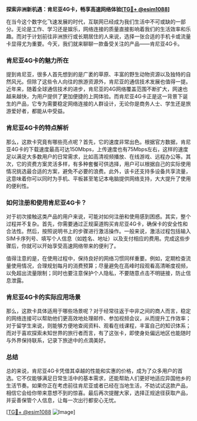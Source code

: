 **探索非洲新机遇：肯尼亚4G卡，畅享高速网络体验[[TG💪+ @esim1088](https://t.me/s/esim1088)]**

在当今这个数字化飞速发展的时代，互联网已经成为我们生活中不可或缺的一部分。无论是工作、学习还是娱乐，网络连接的质量直接影响着我们的生活效率和乐趣。而对于计划前往非洲旅行或长期居住的人来说，选择一张合适的手机卡或流量卡显得尤为重要。今天，我们就来聊聊一款备受关注的产品——肯尼亚4G卡。

### 肯尼亚4G卡的魅力所在

提到肯尼亚，很多人首先想到的是广袤的草原、丰富的野生动物资源以及独特的自然风光。但除了这些令人向往的旅游资源外，肯尼亚的通信技术发展也值得一提。近年来，随着全球通信技术的进步，肯尼亚的4G网络覆盖范围不断扩大，网速也越来越快，为用户提供了更加便捷的上网体验。而肯尼亚4G卡正是这一背景下诞生的产品，它专为需要稳定网络连接的人群设计，无论你是商务人士、学生还是旅游爱好者，都能从中受益。

### 肯尼亚4G卡的特点解析

那么，这款卡究竟有哪些亮点呢？首先，它的速度非常出色。根据官方数据，肯尼亚4G卡的下载速度最高可达150Mbps，上传速度也有75Mbps左右，这样的速度足以满足大多数用户的日常需求，比如高清视频播放、在线游戏、远程办公等。其次，它的资费方案灵活多样，有多种套餐可供选择，用户可以根据自己的实际使用情况挑选最合适的方案，避免不必要的浪费。此外，该卡还支持多设备共享流量，这意味着你可以同时为手机、平板甚至笔记本电脑提供网络支持，大大提升了使用的便利性。

### 如何注册和使用肯尼亚4G卡？

对于初次接触这类产品的用户来说，可能对如何注册和使用感到困惑。其实，整个过程并不复杂。首先，你需要通过正规渠道购买肯尼亚4G卡，确保卡的安全性和合法性。然后，按照说明书上的步骤进行激活操作。一般来说，激活过程包括输入SIM卡序列号、填写个人信息（如姓名、地址）以及支付相应的费用。完成这些步骤后，你就可以开始享受高速网络带来的便利了。

值得注意的是，在使用过程中，保持良好的网络习惯同样重要。例如，定期检查流量使用情况，合理规划每月的消费预算；尽量避免在高峰时段观看高清晰度视频，以免超出流量限制；同时也要注意保护个人隐私，不要随意点击不明链接，防止信息泄露。

### 肯尼亚4G卡的实际应用场景

那么，这款卡具体适用于哪些场景呢？对于经常往返于中非之间的商人而言，稳定的网络连接可以帮助他们更高效地处理邮件、参加视频会议，从而提升工作效率；对于留学生来说，则能够方便地查阅资料、观看在线课程，丰富自己的知识体系；而对于喜欢探索未知世界的旅行者而言，有了这张卡，即使身处偏远地区也能随时与外界保持联系，记录下旅途中的点滴美好。

### 总结

总的来说，肯尼亚4G卡凭借其卓越的性能和实惠的价格，成为了众多用户的首选。它不仅能够满足日常生活中的基本需求，还能帮助人们更好地适应异国他乡的生活节奏。如果你正在考虑前往肯尼亚或者已经在当地生活，不妨试试这款产品，相信它会给你带来意想不到的惊喜。最后再次提醒大家，选择正规途径获取产品，并妥善保管个人信息，让每一次出行都安心无忧。

[[TG💪+ @esim1088](https://t.me/s/esim1088) ![Image](https://i.postimg.cc/4NQfJmqS/Snipaste-2025-05-13-00-14-12.png)]